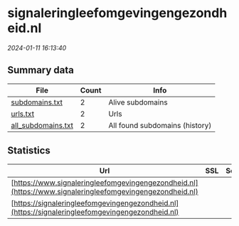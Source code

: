 # signaleringleefomgevingengezondheid.nl
*2024-01-11 16:13:40*
## Summary data
| File       | Count | Info |
|------------|-------|------|
|[subdomains.txt](/data/signaleringleefomgevingengezondheid.nl/subdomains.txt)|2|Alive subdomains|
|[urls.txt](/data/signaleringleefomgevingengezondheid.nl/urls.txt)|2|Urls|
|[all_subdomains.txt](/data/signaleringleefomgevingengezondheid.nl/all_subdomains.txt)|2|All found subdomains (history)|
## Statistics
| Url | SSL | Server | Cookie | HSTS | CSP | XFO | XXP | RP | Tech |Title |
|------------|-------|------|------|------|------|------|------|------|------|------|
|[https://www.signaleringleefomgevingengezondheid.nl](https://www.signaleringleefomgevingengezondheid.nl)| || |:white_check_mark: | | :white_check_mark: | :white_check_mark: | :white_check_mark: |||
|[https://signaleringleefomgevingengezondheid.nl](https://signaleringleefomgevingengezondheid.nl)| || |:white_check_mark: | | :white_check_mark: | :white_check_mark: | :white_check_mark: |||